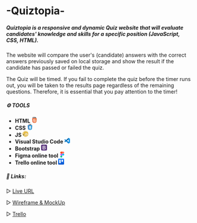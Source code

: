 # -Quiztopia-

##### Quiztopia is a responsive and dynamic Quiz website that will evaluate candidates' knowledge and skills for a specific position (JavaScript, CSS, HTML).

The website will compare the user's (candidate) answers with the correct answers previously saved on local storage and show the result if the candidate has passed or failed the quiz.

The Quiz will be timed. If you fail to complete the quiz before the timer runs out, you will be taken to the results page regardless of the remaining questions. Therefore, it is essential that you pay attention to the timer!

##### **⚙️ TOOLS**

- **HTML ![](images/html-5.png)**
- **CSS ![](images/CSS-1.png)**
- **JS ![](images/javascript.png)**
- **Visual Studio Code ![](images/vs.png)**
- **Bootstrap ![](images/bootstrap.png)**
- **Figma online tool ![](images/figma2.png)**
- **Trello online tool ![](images/trello.png)**

##### **📎 Links:**

▷ [Live URL](https://quiztopia.github.io/Quiztopia/)

▷ [Wireframe & MockUp](https://www.figma.com/file/qlA5OQvLtPGAIsFNWqq22q/Untitled?node-id=0%3A1&t=pvwXaWhTsis4uhnj-1)

▷ [Trello](https://trello.com/w/project2quizwebsite)
